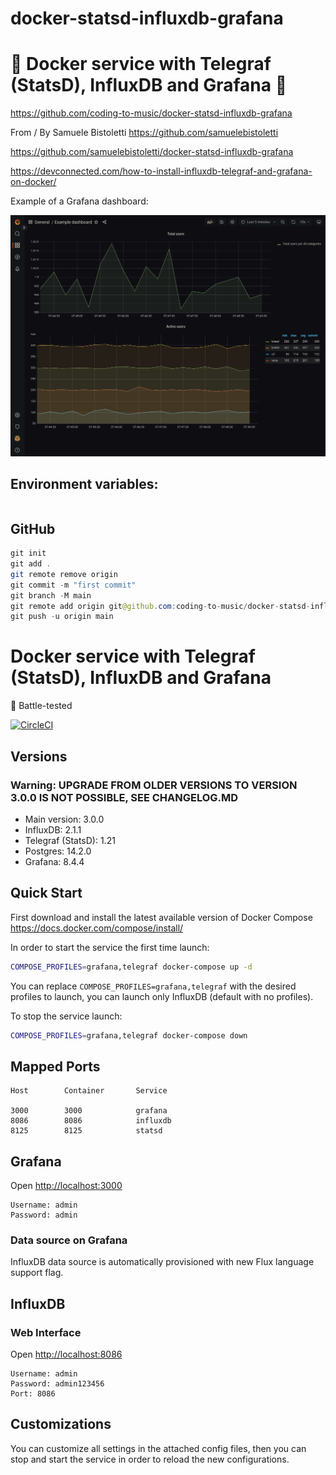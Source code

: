 # docker-statsd-influxdb-grafana

# 🚀 Docker service with Telegraf (StatsD), InfluxDB and Grafana 🚀

https://github.com/coding-to-music/docker-statsd-influxdb-grafana

From / By Samuele Bistoletti https://github.com/samuelebistoletti

https://github.com/samuelebistoletti/docker-statsd-influxdb-grafana

https://devconnected.com/how-to-install-influxdb-telegraf-and-grafana-on-docker/

Example of a Grafana dashboard:

![Grafana screenshot](https://github.com/coding-to-music/grafana-prometheus-node-js-example/blob/main/images/example-dashboard.png?raw=true)

## Environment variables:

```java

```

## GitHub

```java
git init
git add .
git remote remove origin
git commit -m "first commit"
git branch -M main
git remote add origin git@github.com:coding-to-music/docker-statsd-influxdb-grafana.git
git push -u origin main
```

# Docker service with Telegraf (StatsD), InfluxDB and Grafana

:facepunch: Battle-tested

[![CircleCI](https://circleci.com/gh/samuelebistoletti/docker-statsd-influxdb-grafana.svg?style=svg)](https://circleci.com/gh/samuelebistoletti/docker-statsd-influxdb-grafana)

## Versions

### Warning: UPGRADE FROM OLDER VERSIONS TO VERSION 3.0.0 IS NOT POSSIBLE, SEE CHANGELOG.MD

- Main version: 3.0.0
- InfluxDB: 2.1.1
- Telegraf (StatsD): 1.21
- Postgres: 14.2.0
- Grafana: 8.4.4

## Quick Start

First download and install the latest available version of Docker Compose <https://docs.docker.com/compose/install/>

In order to start the service the first time launch:

```sh
COMPOSE_PROFILES=grafana,telegraf docker-compose up -d
```

You can replace `COMPOSE_PROFILES=grafana,telegraf` with the desired profiles to launch, you can launch only InfluxDB (default with no profiles).

To stop the service launch:

```sh
COMPOSE_PROFILES=grafana,telegraf docker-compose down
```

## Mapped Ports

```
Host		Container		Service

3000		3000			grafana
8086		8086		  	influxdb
8125		8125			statsd
```

## Grafana

Open <http://localhost:3000>

```
Username: admin
Password: admin
```

### Data source on Grafana

InfluxDB data source is automatically provisioned with new Flux language support flag.

## InfluxDB

### Web Interface

Open <http://localhost:8086>

```
Username: admin
Password: admin123456
Port: 8086
```

## Customizations

You can customize all settings in the attached config files, then you can stop and start the service in order to reload the new configurations.
